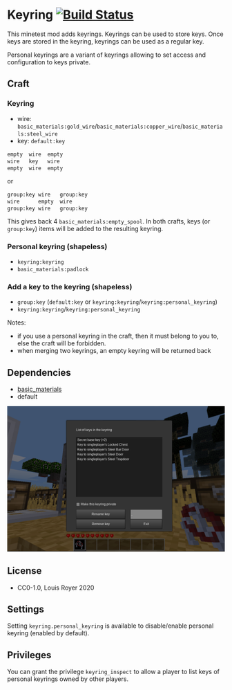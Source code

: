 # Keyring [![Build Status](https://travis-ci.org/louisroyer/minetest-keyring.svg?branch=master)](https://travis-ci.org/louisroyer/minetest-keyring)

This minetest mod adds keyrings.
Keyrings can be used to store keys.
Once keys are stored in the keyring, keyrings can be used as a regular key.

Personal keyrings are a variant of keyrings allowing to set access and configuration to keys private.

## Craft
### Keyring
- wire: `basic_materials:gold_wire`/`basic_materials:copper_wire`/`basic_materials:steel_wire`
- key: `default:key`
```text
empty  wire  empty
wire   key   wire
empty  wire  empty
```

or
```text
group:key wire   group:key
wire      empty  wire
group:key wire   group:key
```

This gives back 4 `basic_materials:empty_spool`.
In both crafts, keys (or `group:key`) items will be added to the resulting keyring.

### Personal keyring (shapeless)
- `keyring:keyring`
- `basic_materials:padlock`

### Add a key to the keyring (shapeless)
- `group:key` (`default:key` or `keyring:keyring`/`keyring:personal_keyring`)
- `keyring:keyring`/`keyring:personal_keyring`

Notes:
- if you use a personal keyring in the craft, then it must belong to you to, else the craft will be forbidden.
- when merging two keyrings, an empty keyring will be returned back

## Dependencies
- [basic_materials](https://gitlab.com/VanessaE/basic_materials)
- default

![Screenshot](screenshot.png)

## License
- CC0-1.0, Louis Royer 2020

## Settings
Setting `keyring.personal_keyring` is available to disable/enable personal keyring (enabled by default).

## Privileges
You can grant the privilege `keyring_inspect` to allow a player to list keys of personal keyrings owned by other players.
